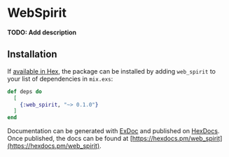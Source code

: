 # WebSpirit

**TODO: Add description**

## Installation

If [available in Hex](https://hex.pm/docs/publish), the package can be installed
by adding `web_spirit` to your list of dependencies in `mix.exs`:

```elixir
def deps do
  [
    {:web_spirit, "~> 0.1.0"}
  ]
end
```

Documentation can be generated with [ExDoc](https://github.com/elixir-lang/ex_doc)
and published on [HexDocs](https://hexdocs.pm). Once published, the docs can
be found at [https://hexdocs.pm/web_spirit](https://hexdocs.pm/web_spirit).

